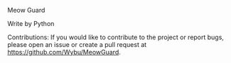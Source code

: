 Meow Guard

Write by Python

Contributions:
If you would like to contribute to the project or report bugs, please open an issue or create a pull request at https://github.com/Wybu/MeowGuard.

